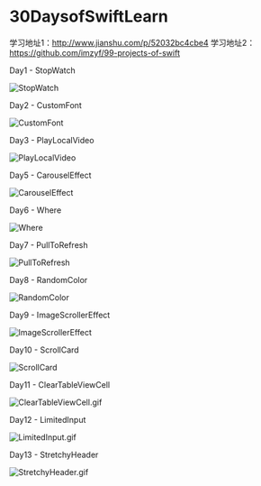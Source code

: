 # 30DaysofSwiftLearn

学习地址1：http://www.jianshu.com/p/52032bc4cbe4
学习地址2：https://github.com/imzyf/99-projects-of-swift

Day1 - StopWatch

![StopWatch](https://github.com/vincent-cihan/30DaysofSwiftLearn/blob/master/Day1%20-%20StopWatch/SimpleStopWatch.gif)

Day2 - CustomFont

![CustomFont](https://github.com/vincent-cihan/30DaysofSwiftLearn/blob/master/Day2%20-%20CustormFont/CustomFont.gif)

Day3 - PlayLocalVideo

![PlayLocalVideo](https://github.com/vincent-cihan/30DaysofSwiftLearn/blob/master/Day3%20-%20PlayLocalVideo/PlayLocalVideo.gif)

Day5 - CarouselEffect

![CarouselEffect](https://github.com/vincent-cihan/30DaysofSwiftLearn/blob/master/Day5-CarouselEffect/CarouselEffect.gif)

Day6 - Where

![Where](https://github.com/vincent-cihan/30DaysofSwiftLearn/blob/master/Day6-Where/Where.gif)

Day7 - PullToRefresh

![PullToRefresh](https://github.com/vincent-cihan/30DaysofSwiftLearn/blob/master/Day7%20-%20PullToRefresh/PullToRefresh.gif)

Day8 - RandomColor

![RandomColor](https://github.com/vincent-cihan/30DaysofSwiftLearn/blob/master/Day8%20-%20RandomColorization/WechatEye.gif)

Day9 - ImageScrollerEffect

![ImageScrollerEffect](https://github.com/vincent-cihan/30DaysofSwiftLearn/blob/master/Day9%20-%20ImageScrollerEffect/ImageScrollerEffect.gif)

Day10 - ScrollCard

![ScrollCard](https://github.com/vincent-cihan/30DaysofSwiftLearn/blob/master/Day10%20-%20ScrollCard/ScrollCard.gif)

Day11 - ClearTableViewCell

![ClearTableViewCell.gif](https://github.com/vincent-cihan/30DaysofSwiftLearn/blob/master/Day11-ClearTableViewCell/ClearTableViewCell.gif)

Day12 - LimitedInput

![LimitedInput.gif](https://github.com/vincent-cihan/30DaysofSwiftLearn/blob/master/Day12%20-%20Limited%20Input%20Text%20Field/Limited%20Input%20TextView.gif)

Day13 - StretchyHeader

![StretchyHeader.gif](https://github.com/vincent-cihan/30DaysofSwiftLearn/blob/master/Day13%20-%20StretchyHeader/StretchyHeader.gif)
